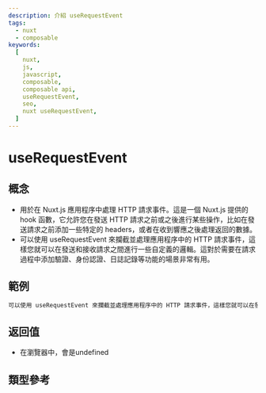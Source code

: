 ```yaml
---
description: 介紹 useRequestEvent
tags:
  - nuxt
  - composable
keywords:
  [
    nuxt,
    js,
    javascript,
    composable,
    composable api,
    useRequestEvent,
    seo,
    nuxt useRequestEvent,
  ]
---
```


# useRequestEvent
## 概念
* 用於在 Nuxt.js 應用程序中處理 HTTP 請求事件。這是一個 Nuxt.js 提供的 hook 函數，它允許您在發送 HTTP 請求之前或之後進行某些操作，比如在發送請求之前添加一些特定的 headers，或者在收到響應之後處理返回的數據。
* 可以使用 useRequestEvent 來攔截並處理應用程序中的 HTTP 請求事件，這樣您就可以在發送和接收請求之間進行一些自定義的邏輯。這對於需要在請求過程中添加驗證、身份認證、日誌記錄等功能的場景非常有用。
## 範例
```html
可以使用 useRequestEvent 來攔截並處理應用程序中的 HTTP 請求事件，這樣您就可以在發送和接收請求之間進行一些自定義的邏輯。這對於需要在請求過程中添加驗證、身份認證、日誌記錄等功能的場景非常有用。
```
## 返回值
* 在瀏覽器中，會是undefined
## 類型參考